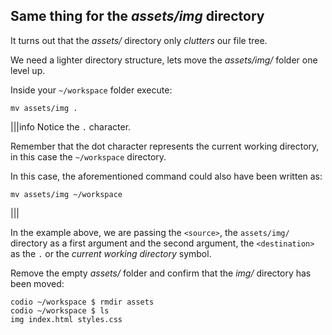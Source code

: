 ## Same thing for the _assets/img_ directory

It turns out that the _assets/_ directory only _clutters_ our file tree. 

We need a lighter directory structure, lets move the _assets/img/_ folder one level up.

Inside your `~/workspace` folder execute:

```
mv assets/img .
```

|||info
Notice the `.` character. 

Remember that the dot character represents the current working directory, in this case the `~/workspace` directory.

In this case, the aforementioned command could also have been written as:
```
mv assets/img ~/workspace
```
|||

In the example above, we are passing the `<source>`, the `assets/img/` directory as a first argument and the second argument, the `<destination>` as the `.` or the _current working directory_ symbol.

Remove the empty _assets/_ folder and confirm that the _img/_ directory has been moved:

```
codio ~/workspace $ rmdir assets
codio ~/workspace $ ls
img index.html styles.css
```